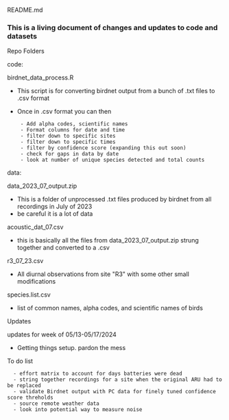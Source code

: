 README.md
### This is a living document of changes and updates to code and datasets ### 

Repo Folders

code: 

birdnet_data_process.R 
- This script is for converting birdnet output from a bunch of .txt files to .csv format
- Once in .csv format you can then

       - Add alpha codes, scientific names
       - Format columns for date and time
       - filter down to specific sites
       - filter down to specific times
       - filter by confidence score (expanding this out soon)
       - check for gaps in data by date
       - look at number of unique species detected and total counts

data: 

data_2023_07_output.zip 
- This is a folder of unprocessed .txt files produced by birdnet from all recordings in July of 2023 
- be careful it is a lot of data
  
acoustic_dat_07.csv 
- this is basically all the files from data_2023_07_output.zip strung together and converted to a .csv

r3_07_23.csv 
- All diurnal observations from site "R3" with some other small modifications

species.list.csv 
- list of common names, alpha codes, and scientific names of birds 

Updates

updates for week of 05/13-05/17/2024
- Getting things setup. pardon the mess


To do list 

      - effort matrix to account for days batteries were dead 
      - string together recordings for a site when the original ARU had to be replaced 
      - validate Birdnet output with PC data for finely tuned confidence score threholds 
      - source remote weather data 
      - look into potential way to measure noise 
      
      
      
      
